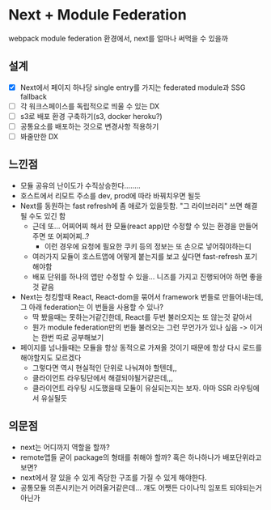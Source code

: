 # Next + Module Federation

webpack module federation 환경에서, next를 얼마나 써먹을 수 있을까

## 설계

- [x] Next에서 페이지 하나당 single entry를 가지는 federated module과 SSG fallback
- [ ] 각 워크스페이스를 독립적으로 띄울 수 있는 DX
- [ ] s3로 배포 환경 구축하기(s3, docker heroku?)
- [ ] 공통요소를 배포하는 것으로 변경사항 적용하기
- [ ] 봐줄만한 DX

## 느낀점

- 모듈 공유의 난이도가 수직상승한다........
- 호스트에서 리모트 주소를 dev, prod에 따라 바꿔치우면 될듯
- Next를 동원하는 fast refresh에 좀 애로가 있을듯함. "그 라이브러리" 쓰면 해결될 수도 있긴 함
  - 근데 또... 어찌어찌 해서 한 모듈(react app)만 수정할 수 있는 환경을 만들어주면 또 어찌어찌..?
    - 이런 경우에 요청에 필요한 쿠키 등의 정보는 또 손으로 넣어줘야하는디
  - 여러가지 모듈이 호스트앱에 어떻게 붙는지를 보고 싶다면 fast-refresh 포기해야함
  - 배포 단위를 하나의 앱만 수정할 수 있을... 니즈를 가지고 진행되어야 하면 좋을 것 같음
- Next는 청킹할때 React, React-dom을 묶어서 framework 번들로 만들어내는데, 그 아래 federation는 이 번들을 사용할 수 있나?
  - 딱 봤을때는 못하는거같긴한데, React를 두번 불러오지는 또 않는것 같아서
  - 뭔가 module federation만의 번들 불러오는 그런 무언가가 있나 싶음 -> 이거는 한번 따로 공부해보기
- 페이지를 넘나들때는 모듈을 항상 동적으로 가져올 것이기 때문에 항상 다시 로드를 해야할지도 모르겠다
  - 그렇다면 역시 현실적인 단위로 나눠져야 할텐데,,
  - 클라이언트 라우팅단에서 해결되야될거같은데,,,
  - 클라이언트 라우팅 시도했을때 모듈이 유실되는지는 보자. 아마 SSR 라우팅에서 유실될듯

## 의문점

- next는 어디까지 역할을 할까?
- remote앱들 굳이 package의 형태를 취해야 할까? 혹은 하나하나가 배포단위라고 보면?
- next에서 잘 있을 수 있게 즉당한 구조를 가질 수 있게 해야한다.
- 공통모듈 의존시키는거 어려울거같은데... 걔도 어쨋든 다이나믹 임포트 되야되는거 아닌가
